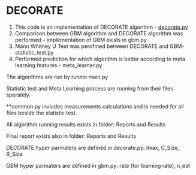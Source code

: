 # DECORATE

1. This code is an implementation of DECORATE algorithm - [decorate.py](https://github.com/Rot-M/DECORATE/blob/master/decorate.py)
2. Comparison between GBM algorithm and DECORATE algorithm was performed -  implementation of GBM exists in gbm.py
3. Mann Whitney U Test was perofmed between DECORATE and GBM-statistic_test.py
4. Performed prediction for which algorithm is better according to meta learning features - meta_learner.py

The algorithms are run by runnin main.py

Statistic test and Meta Learning process are running from their files sperately.

**common.py invludes measurements calculations and is needed for all files beside the statistic test.

All algorithm running results exists in folder: Reports and Results

Final report exists also in folder: Reports and Results

DECORATE hyper parmaters are defined in decorate.py:
Imax, C_Size, R_Size

GBM hyper parmaters are defined in gbm.py:
rate (for learning rate), n_est
